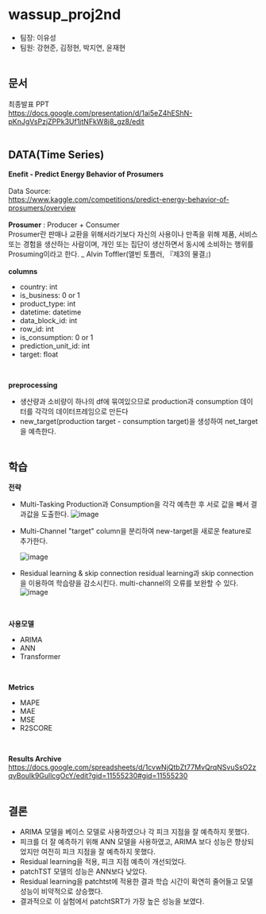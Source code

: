 # wassup_proj2nd

- 팀장: 이유성
- 팀원: 강현준, 김정현, 박지연, 윤재현
</br></br>


## 문서
최종발표 PPT
</br>
https://docs.google.com/presentation/d/1ai5eZ4hEShN-pKnJgVsPzjZPPk3Uf1jtNFkW8j8_gz8/edit
</br></br>


## DATA(Time Series)

**Enefit - Predict Energy Behavior of Prosumers**
</br></br>
Data Source: 
</br>
https://www.kaggle.com/competitions/predict-energy-behavior-of-prosumers/overview
</br></br>
**Prosumer** : Producer + Consumer
</br>
Prosumer란 판매나 교환을 위해서라기보다 자신의 사용이나 만족을 위해 제품, 서비스 또는 경험을 생산하는 사람이며, 개인 또는 집단이 생산하면서 동시에 소비하는 행위를 Prosuming이라고 한다. _ Alvin Toffler(엘빈 토플러, 『제3의 물결』)
</br></br>
**columns**
+ country: int
+ is_business: 0 or 1
+ product_type: int
+ datetime: datetime
+ data_block_id: int
+ row_id: int
+ is_consumption: 0 or 1
+ prediction_unit_id: int
+ target: float
</br>


**preprocessing**
+  생산량과 소비량이 하나의 df에 묶여있으므로 production과 consumption 데이터를 각각의 데이터프레임으로 만든다
+  new_target(production target - consumption target)을 생성하여 net_target을 예측한다.
</br></br>


## 학습
**전략**
+ Multi-Tasking
  Production과 Consumption을 각각 예측한 후 서로 값을 빼서 결과값을 도출한다.
  ![image](https://github.com/user-attachments/assets/699f8b12-6d7f-424f-9c9a-568ca047b11c)

+ Multi-Channel
  "target" column을 분리하여 new-target을 새로운 feature로 추가한다.
  
  ![image](https://github.com/user-attachments/assets/2f11d26d-688c-410f-81ac-f3134ca8f078)
  

+ Residual learning & skip connection
  residual learning과 skip connection을 이용하여 학습량을 감소시킨다.
  multi-channel의 오류를 보완할 수 있다.
  ![image](https://github.com/user-attachments/assets/6e8742e1-b2b4-4115-84c4-d6e363f89865)

</br>


**사용모델**
+ ARIMA
+ ANN
+ Transformer
</br>


**Metrics**
+ MAPE
+ MAE
+ MSE
+ R2SCORE
</br>


**Results Archive**
https://docs.google.com/spreadsheets/d/1cvwNjQtbZt77MvQrqNSvuSsO2zqvBoulk9GullcgOcY/edit?gid=11555230#gid=11555230
</br></br>


## 결론
+ ARIMA 모델을 베이스 모델로 사용하였으나 각 피크 지점을 잘 예측하지 못했다.
+ 피크를 더 잘 예측하기 위해 ANN 모델을 사용하였고, ARIMA 보다 성능은 향상되었지만 여전히 피크 지점을 잘 예측하지 못했다.
+ Residual learning을 적용,  피크 지점 예측이 개선되었다.
+ patchTST 모델의 성능은 ANN보다 낮았다.
+ Residual learning을 patchtst에 적용한 결과 학습 시간이 확연히 줄어들고 모델 성능이 비약적으로 상승했다.
+ 결과적으로 이 실험에서 patchtSRT가 가장 높은 성능을 보였다.

